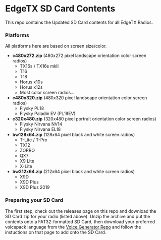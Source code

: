 # EdgeTX SD Card Contents

This repo contains the Updated SD Card contents for all EdgeTX Radios.

### Platforms

All platforms here are based on screen size/color. <br>

- **c480x272.zip** (480x272 pixel landscape orientation color screen radios)
    - TX16s / TX16s mkII
    - T16
    - T18
    - Horus x10s
    - Horus x12s
    - Most color screen radios...
- **c480x320.zip** (480x320 pixel landscape orientation color screen radios)
    - Flysky PL18
    - Flysky Paladin EV (PL18EV)
- **c320x480.zip** (320x480 pixel portrait orientation color screen radios)
    - Flysky Nirvana NV14
    - Flysky Nirvana EL18
- **bw128x64.zip** (128x64 pixel black and white screen radios)
    - T-Lite / T-Pro
    - TX12
    - ZORRO
    - QX7
    - X9 Lite
    - X-Lite
- **bw212x64.zip** (212x64 pixel black and white screen radios)
    - X9D
    - X9D Plus
    - X9D Plus 2019

### Preparing your SD Card

The first step, check out the releases page on this repo and download the SD Card zip for your radio (listed above). Unzip the archive and put the contents onto a FAT32-formatted SD Card, then download your preferred voicepack language from the [Voice Generator Repo](https://github.com/EdgeTX/edgetx-sdcard-sounds/releases/tag/latest) and follow the instuctions on that page to add onto the SD Card.
